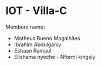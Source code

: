 # IOT - Villa-C

Members name:
- Matheus Bueno Magalhães
- Ibrahim Abdulganiy
- Eshaan Ramaul
- Elishama nyeche
- Nformi kingsly
